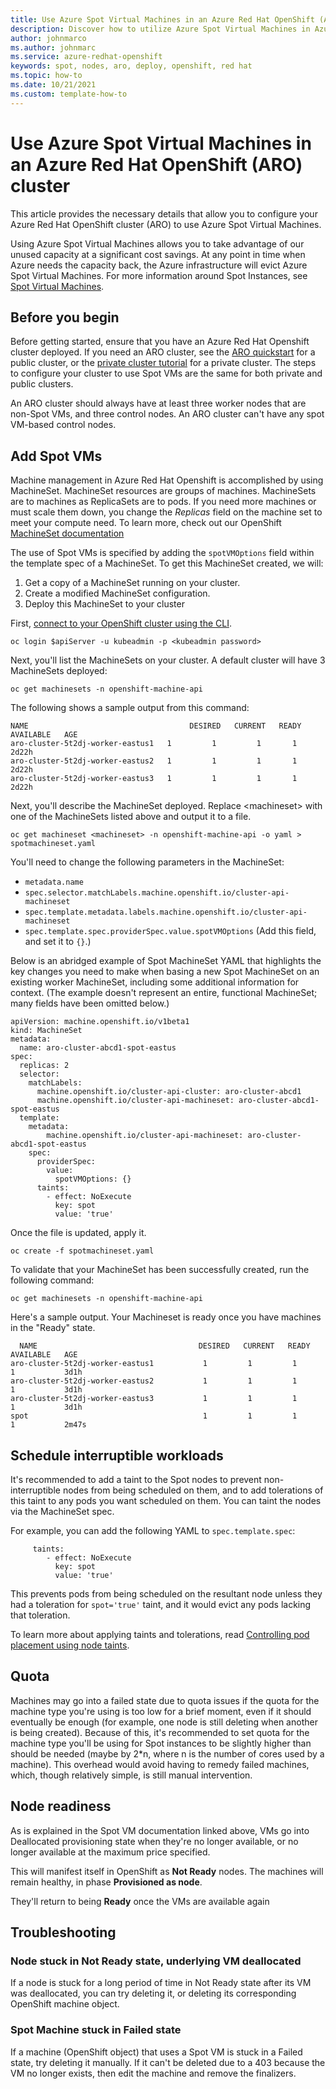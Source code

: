 ```yaml
---
title: Use Azure Spot Virtual Machines in an Azure Red Hat OpenShift (ARO) cluster
description: Discover how to utilize Azure Spot Virtual Machines in Azure Red Hat OpenShift (ARO)
author: johnmarco
ms.author: johnmarc
ms.service: azure-redhat-openshift
keywords: spot, nodes, aro, deploy, openshift, red hat
ms.topic: how-to
ms.date: 10/21/2021
ms.custom: template-how-to
---
```


# Use Azure Spot Virtual Machines in an Azure Red Hat OpenShift (ARO) cluster

This article provides the necessary details that allow you to configure your Azure Red Hat OpenShift cluster (ARO) to use Azure Spot Virtual Machines.

Using Azure Spot Virtual Machines allows you to take advantage of our unused capacity at a significant cost savings. At any point in time when Azure needs the capacity back, the Azure infrastructure will evict Azure Spot Virtual Machines. For more information around Spot Instances, see [Spot Virtual Machines](../virtual-machines/spot-vms.md).

## Before you begin

Before getting started, ensure that you have an Azure Red Hat Openshift cluster deployed. If you need an ARO cluster, see the [ARO quickstart](create-cluster.md) for a public cluster, or the [private cluster tutorial](howto-create-private-cluster-4x.md) for a private cluster. The steps to configure your cluster to use Spot VMs are the same for both private and public clusters.

An ARO cluster should always have at least three worker nodes that are non-Spot VMs, and three control nodes. An ARO cluster can't have any spot VM-based control nodes.

## Add Spot VMs

Machine management in Azure Red Hat Openshift is accomplished by using MachineSet. MachineSet resources are groups of machines. MachineSets are to machines as ReplicaSets are to pods. If you need more machines or must scale them down, you change the *Replicas* field on the machine set to meet your compute need. To learn more, check out our OpenShift [MachineSet documentation](https://docs.openshift.com/container-platform/4.8/machine_management/creating_machinesets/creating-machineset-azure.html)

The use of Spot VMs is specified by adding the `spotVMOptions` field within the template spec of a MachineSet.
To get this MachineSet created, we will:

1. Get a copy of a MachineSet running on your cluster.
2. Create a modified MachineSet configuration.
3. Deploy this MachineSet to your cluster

First, [connect to your OpenShift cluster using the CLI](connect-cluster.md).

```azurecli-interactive
oc login $apiServer -u kubeadmin -p <kubeadmin password>
```

Next, you'll list the MachineSets on your cluster. A default cluster will have 3 MachineSets deployed: 
```azurecli-interactive
oc get machinesets -n openshift-machine-api
```

The following shows a sample output from this command: 
```
NAME                                    DESIRED   CURRENT   READY   AVAILABLE   AGE
aro-cluster-5t2dj-worker-eastus1   1         1         1       1           2d22h
aro-cluster-5t2dj-worker-eastus2   1         1         1       1           2d22h
aro-cluster-5t2dj-worker-eastus3   1         1         1       1           2d22h
```

Next, you'll describe the MachineSet deployed. Replace \<machineset\> with one of the MachineSets listed above and output it to a file.

```azurecli-interactive
oc get machineset <machineset> -n openshift-machine-api -o yaml > spotmachineset.yaml
```

You'll need to change the following parameters in the MachineSet:
- `metadata.name`
- `spec.selector.matchLabels.machine.openshift.io/cluster-api-machineset`
- `spec.template.metadata.labels.machine.openshift.io/cluster-api-machineset`
- `spec.template.spec.providerSpec.value.spotVMOptions` (Add this field, and set it to `{}`.)


Below is an abridged example of Spot MachineSet YAML that highlights the key changes you need to make when basing a new Spot MachineSet on an existing worker MachineSet, including some additional information for context. (The example doesn't represent an entire, functional MachineSet; many fields have been omitted below.)

```
apiVersion: machine.openshift.io/v1beta1
kind: MachineSet
metadata:
  name: aro-cluster-abcd1-spot-eastus
spec:
  replicas: 2
  selector:
    matchLabels:
      machine.openshift.io/cluster-api-cluster: aro-cluster-abcd1
      machine.openshift.io/cluster-api-machineset: aro-cluster-abcd1-spot-eastus
  template:
    metadata:
        machine.openshift.io/cluster-api-machineset: aro-cluster-abcd1-spot-eastus
    spec:
      providerSpec:
        value:
          spotVMOptions: {}
      taints:
        - effect: NoExecute
          key: spot
          value: 'true'
```

Once the file is updated, apply it.

```azurecli-interactive
oc create -f spotmachineset.yaml
```

To validate that your MachineSet has been successfully created, run the following command:
```azurecli-interactive
oc get machinesets -n openshift-machine-api
```

Here's a sample output. Your Machineset is ready once you have machines in the "Ready" state.
```
  NAME                                    DESIRED   CURRENT   READY   AVAILABLE   AGE
aro-cluster-5t2dj-worker-eastus1           1         1         1       1           3d1h
aro-cluster-5t2dj-worker-eastus2           1         1         1       1           3d1h
aro-cluster-5t2dj-worker-eastus3           1         1         1       1           3d1h
spot                                       1         1         1       1           2m47s
```

## Schedule interruptible workloads

It's recommended to add a taint to the Spot nodes to prevent non-interruptible nodes from being scheduled on them, and to add tolerations of this taint to any pods you want scheduled on them. You can taint the nodes via the MachineSet spec.

For example, you can add the following YAML to `spec.template.spec`:

```
     taints:
        - effect: NoExecute
          key: spot
          value: 'true'
```

This prevents pods from being scheduled on the resultant node unless they had a toleration for `spot='true'` taint, and it would evict any pods lacking that toleration.

To learn more about applying taints and tolerations, read [Controlling pod placement using node taints](https://docs.openshift.com/container-platform/4.7/nodes/scheduling/nodes-scheduler-taints-tolerations.html).

## Quota

Machines may go into a failed state due to quota issues if the quota for the machine type you're using is too low for a brief moment, even if it should eventually be enough (for example, one node is still deleting when another is being created). Because of this, it's recommended to set quota for the machine type you'll be using for Spot instances to be slightly higher than should be needed (maybe by 2*n, where n is the number of cores used by a machine). This overhead would avoid having to remedy failed machines, which, though relatively simple, is still manual intervention.

## Node readiness

As is explained in the Spot VM documentation linked above, VMs go into Deallocated provisioning state when they're no longer available, or no longer available at the maximum price specified.

This will manifest itself in OpenShift as **Not Ready** nodes. The machines will remain healthy, in phase **Provisioned as node**.

They'll return to being **Ready** once the VMs are available again

## Troubleshooting

### Node stuck in Not Ready state, underlying VM deallocated

If a node is stuck for a long period of time in Not Ready state after its VM was deallocated, you can try deleting it, or deleting its corresponding OpenShift machine object.

### Spot Machine stuck in Failed state

If a machine (OpenShift object) that uses a Spot VM is stuck in a Failed state, try deleting it manually. If it can't be deleted due to a 403 because the VM no longer exists, then edit the machine and remove the finalizers.
